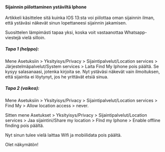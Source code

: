 #### Sijainnin piilottaminen ystäviltä Iphone

Artikkeli käsittelee sitä kuinka IOS 13:sta voi piilottaa oman sijainnin ilman, että ystäväsi näkevät sinun lopettaneesi sijainnin jakamisen.

Suosittelen lämpimästi tapaa yksi, koska voit vastaanottaa Whatsapp-viestejä vielä silloin.

##### Tapa 1 (helppo):

Mene Asetuksiin > Yksityisys/Privacy > Sijaintipalvelut/Location services > Järjestelmäpalvelut/System services > Laita Find My Iphone pois päältä. Se kysyy salasanaasi, jotenka kirjoita se. Nyt ystäväsi näkevät vain ilmoituksen, että sijaintia ei löytynyt, jos he yrittävät etsiä sinua.

##### Tapa 2 (vaikea):

Mene Asetuksiin > Yksityisys/Privacy > Sijaintipalvelut/Location services > Find My > Allow location access > never.

Sitten mene Asetukset > Yksityisys/Privacy > Sijaintipalvelut/Location services > Jaa sijaintini/Share my location > FInd my Iphone > Enable offline finding pois päältä.

Nyt sinun tulee vielä laittaa Wifi ja mobiilidata pois päältä.

Olet näkymätön!
